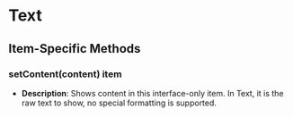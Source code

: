 # Text
<TableOfContents />

## Item-Specific Methods

### setContent(content) <Badge type="tip">item</Badge>

- **Description**: Shows content in this interface-only item. In Text, it is the raw text to show, no special formatting
  is supported.


<!--@include: ./common/functions.md -->
<!--@include: ./common/event_objects.md -->


<!--@include: ./common/events.md -->